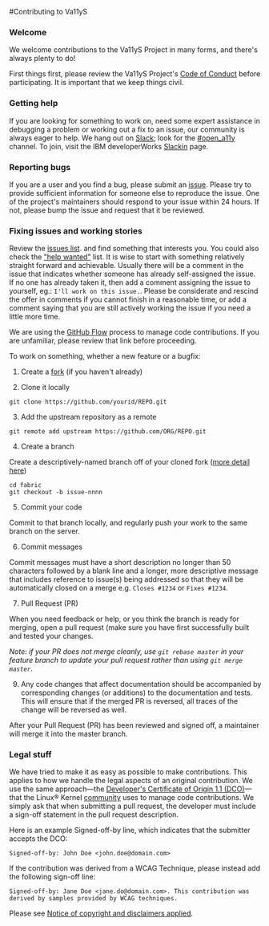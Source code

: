 #Contributing to Va11yS

### Welcome

We welcome contributions to the Va11yS Project in many forms, and there's always plenty to do!

First things first, please review the Va11yS Project's [Code of Conduct](CONDUCT.md) before participating. It is important that we keep things civil. 

### Getting help
If you are looking for something to work on, need some expert assistance in debugging a problem or working out a fix to an issue, our community is always eager to help. We hang out on [Slack](https://dwopen.slack.com); look for the [#open_a11y](https://dwopen.slack.com/messages/open_a11y/) channel. To join, visit the IBM developerWorks [Slackin](https://developer.ibm.com/open/slackin/) page.

### Reporting bugs
If you are a user and you find a bug, please submit an [issue](https://github.com/IBMa/ta11y/issues). Please try to provide sufficient information for someone else to reproduce the issue. One of the project's maintainers should respond to your issue within 24 hours. If not, please bump the issue and request that it be reviewed.

### Fixing issues and working stories
Review the [issues list](https://github.com/IBMa/Va11yS/issues). and find something that interests you. You could also check the ["help wanted"](https://github.com/IBMa/Va11yS/issues?q=is%3Aissue+is%3Aopen+label%3A%22help+wanted%22) list. It is wise to start with something relatively straight forward and achievable. Usually there will be a comment in the issue that indicates whether someone has already self-assigned the issue. If no one has already taken it, then add a comment assigning the issue to yourself, eg.: ```I'll work on this issue.```. Please be considerate and rescind the offer in comments if you cannot finish in a reasonable time, or add a comment saying that you are still actively working the issue if you need a little more time.

We are using the [GitHub Flow](https://guides.github.com/introduction/flow/) process to manage code contributions. If you are unfamiliar, please review that link before proceeding.

To work on something, whether a new feature or a bugfix:
  1. Create a [fork](https://help.github.com/articles/fork-a-repo/) (if you haven't already)

  2. Clone it locally
  ```
  git clone https://github.com/yourid/REPO.git
  ```
  3. Add the upstream repository as a remote
  ```
  git remote add upstream https://github.com/ORG/REPO.git
  ```
  4. Create a branch

  Create a descriptively-named branch off of your cloned fork ([more detail here](https://help.github.com/articles/syncing-a-fork/))
  ```
  cd fabric
  git checkout -b issue-nnnn
  ```
  5. Commit your code

  Commit to that branch locally, and regularly push your work to the same branch on the server.

  6. Commit messages

  Commit messages must have a short description no longer than 50 characters followed by a blank line and a longer, more descriptive message that includes reference to issue(s) being addressed so that they will be automatically closed on a merge e.g. ```Closes #1234``` or ```Fixes #1234```.

  7. Pull Request (PR)

  When you need feedback or help, or you think the branch is ready for merging, open a pull request (make sure you have first successfully built and tested your changes.

   _Note: if your PR does not merge cleanly, use ```git rebase master``` in your feature branch to update your pull request rather than using ```git merge master```_.

  9. Any code changes that affect documentation should be accompanied by corresponding changes (or additions) to the documentation and tests. This will ensure that if the merged PR is reversed, all traces of the change will be reversed as well.

After your Pull Request (PR) has been reviewed and signed off, a maintainer will merge it into the master branch.

<!--## Coding guidelines

\[TODO] document your project's coding conventions and guidelines-->

<!---Becoming a maintainer - currently not maintaining a set of maintainers. : )
Projects or sub-projects will be lead by a set of maintainers. New projects can designate an initial set of maintainers that will be approved by the Technical Steering Committee when the project is first approved. The project's maintainers will, from time-to-time, consider adding a new maintainer. An existing maintainer will post a pull request to the [MAINTAINERS.txt](MAINTAINERS.txt) file. If a majority of the maintainers concur in the comments, the pull request is then merged and the individual becomes a maintainer.
--->

### Legal stuff
We have tried to make it as easy as possible to make contributions. This applies to how we handle the legal aspects of an original contribution. We use the same approach&mdash;the [Developer's Certificate of Origin 1.1 (DCO)](DCO1.1.txt)&mdash;that the Linux&reg; Kernel [community](http://elinux.org/Developer_Certificate_Of_Origin) uses to manage code contributions.
We simply ask that when submitting a pull request, the developer must include a sign-off statement in the pull request description.

Here is an example Signed-off-by line, which indicates that the submitter accepts the DCO:

```
Signed-off-by: John Doe <john.doe@domain.com>
```
If the contribution was derived from a WCAG Technique, please instead add the following sign-off line:
```
Signed-off-by: Jane Doe <jane.do@domain.com>. This contribution was derived by samples provided by WCAG techniques. 
```
Please see [Notice of copyright and disclaimers applied](NOTICE.md).
